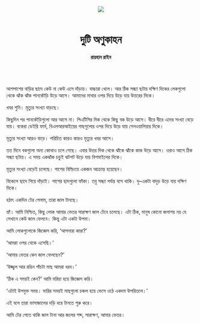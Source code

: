 <div align=center>
<img src=https://images.prothomalo.com/prothomalo-bangla%2F2020-09%2F58cdfe33-a695-410d-89fc-bb2cd854003c%2FRahayan.png?rect=0%2C61%2C1834%2C963&w=1200&ar=40%3A21&auto=format%2Ccompress&ogImage=true&mode=crop&overlay=&overlay_position=bottom&overlay_width_pct=1 />
<br><br>
<h1>দুটি অণুকাহন</h1>
<h4>রায়হান রাইন</h4>
<br><br>
</div>

আশপাশের বাড়ির ছাদে কেউ না কেউ এসে দাঁড়ায়। বাচ্চারা খেলে। আর ঠিক সন্ধ্যা ছটায় দক্ষিণ দিকের লেকগুলো থেকে ঝাঁক ঝাঁক পানকৌড়ি উড়ে আসে। আমাদের মাথার ওপর দিয়ে উড়ে যায় উত্তরের দিকে।

খবর শুনি। মৃত্যুর সংখ্যা বাড়ছে।

কিছুদিন পর পানকৌড়িগুলো আর আসে না। পিএটিসির দিক থেকে কিছু বক উড়ে আসে। ধীরে ধীরে এদের সংখ্যা বেড়ে যায়। বকেরা ডেইরি ফার্ম, বিএলআরআইয়ের গাছগুলোর ওপর দিয়ে উড়ে যায় সেনওয়ালিয়ার দিকে।

মৃত্যুর সংখ্যা আরও বাড়ে। পরিচিত কারও কারও মৃত্যুর খবর আসে।

তত দিনে বকগুলো অন্য কোথাও চলে গেছে। এবার উত্তর দিক থেকে ঝাঁকে ঝাঁকে কাক উড়ে আসে। ওরাও আসে ঠিক সন্ধ্যা ছটায়। এ সময় একঝাঁক চড়ুই ঝটপট উড়ে যায় বিশমাইলের দিকে।

মৃত্যুর সংখ্যা বেড়েই চলেছে। পাশের বিল্ডিংয়ে একজন আক্রান্ত হয়েছেন।

বিকেলে ছাদে গিয়ে দাঁড়াই। পাশের ছাদগুলো ফাঁকা। তবু সন্ধ্যা পর্যন্ত বসে থাকি। দু–একটা বাদুড় উড়ে যায় দক্ষিণ দিকে।

হঠাৎ একদিন টের পেলাম, তারা জাল টানছে।

হ্যাঁ। আমি নিশ্চিত, কিছু লোক আমার ভেতর সারাক্ষণ জাল টেনে চলেছে। এটা ঠিক, মানুষ কোনো জলাশয় নয় যে সেখানে কেউ জাল ফেলবে। কিন্তু এটা একটা উপমা।

আমি লোকগুলোকে জিজ্ঞেস করি, ‘আপনারা কারা?’

‘আমরা ওপর থেকে এসেছি।’

‘আমার ভেতর কেন জাল ফেলছেন?’

‘উজ্জ্বল আর রঙিন পাঁচটা মাছ আমরা ধরব।’

‘ঠিক এ সময়ই কেন?’ আমি মরিয়া হয়ে জিজ্ঞেস করি।

‘এটাই উপযুক্ত সময়। মারির সময়ই মাছগুলো চঞ্চল হয়ে ভেসে ওঠে একদম উপরিতলে।’

এই বলে তারা ভাসাজালের দড়ি ধরে টানতে শুরু করে।

আমি টের পেতে থাকি জাল টানা আর জলের শব্দ, সারাক্ষণ, আমার ভেতর।
